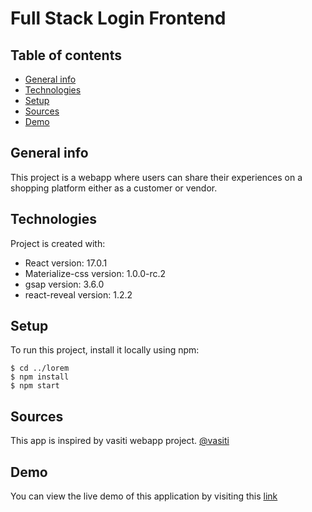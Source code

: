 # Full Stack Login Frontend

## Table of contents

- [General info](#general-info)
- [Technologies](#technologies)
- [Setup](#setup)
- [Sources](#sources)
- [Demo](#demo)

## General info

This project is a webapp where users can share their experiences on a shopping platform either as a customer or vendor.

## Technologies

Project is created with:

- React version: 17.0.1
- Materialize-css version: 1.0.0-rc.2
- gsap version: 3.6.0
- react-reveal version: 1.2.2

## Setup

To run this project, install it locally using npm:

```
$ cd ../lorem
$ npm install
$ npm start
```

## Sources

This app is inspired by vasiti webapp project. [@vasiti](https://www.vasiti.com)

## Demo

You can view the live demo of this application by visiting this [link](https://vasitiexperience.netlify.app)
